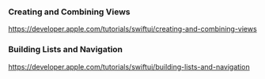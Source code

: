 ### Creating and Combining Views
https://developer.apple.com/tutorials/swiftui/creating-and-combining-views

### Building Lists and Navigation
https://developer.apple.com/tutorials/swiftui/building-lists-and-navigation
